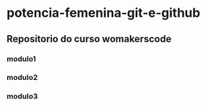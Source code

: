  # potencia-femenina-git-e-github

 ## Repositorio do curso womakerscode

### modulo1
### modulo2
### modulo3


